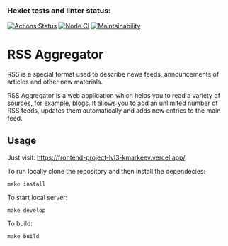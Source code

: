 ### Hexlet tests and linter status:
[![Actions Status](https://github.com/kirillmarkeyev/frontend-project-lvl3/workflows/hexlet-check/badge.svg)](https://github.com/kirillmarkeyev/frontend-project-lvl3/actions)
[![Node CI](https://github.com/kirillmarkeyev/frontend-project-lvl3/actions/workflows/my-workflow.yml/badge.svg)](https://github.com/kirillmarkeyev/frontend-project-lvl3/actions/workflows/my-workflow.yml)
[![Maintainability](https://api.codeclimate.com/v1/badges/2d26bacb485c7d9f19e8/maintainability)](https://codeclimate.com/github/kirillmarkeyev/frontend-project-lvl3/maintainability)

# RSS Aggregator
RSS is a special format used to describe news feeds, announcements of articles and other new materials.

RSS Aggregator is a web application which helps you to read a variety of sources, for example, blogs. It allows you to add an unlimited number of RSS feeds, updates them automatically and adds new entries to the main feed.

## Usage
Just visit:
https://frontend-project-lvl3-kmarkeev.vercel.app/

To run locally clone the repository and then install the dependecies:
```
make install
```
To start local server:
```
make develop
```
To build:
```
make build
```
